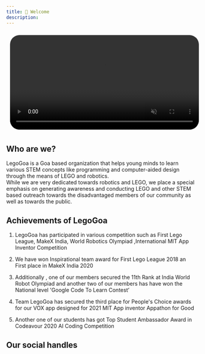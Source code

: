 ```yaml
---
title: 🙏 Welcome
description: 
---
```

<!-- ![alt text](/images/team_members/teams.mp4) -->
 <video style="padding: 10px;
            border-radius: 35px;
            width: 100% ;
            overflow: hidden;" autoplay muted>
            <source src="/images/team_members/team.mp4" type="video/mp4">
            Your browser does not support the video tag.
        </video>
        
## Who are we?

LegoGoa is a Goa based organization that helps young minds to learn various STEM concepts like programming and computer-aided design through the means of LEGO and robotics.
<br>
While we are very dedicated towards robotics and LEGO, we place a special emphasis on generating awareness and conducting LEGO and other STEM based outreach towards the disadvantaged members of our community as well as towards the public.

## Achievements of LegoGoa

1. LegoGoa has participated in various  competition such as First Lego League, MakeX India, World Robotics Olympiad ,International MIT App Inventor Competition

2. We have won Inspirational team award for First Lego League 2018 an First place in MakeX India 2020

3. Additionally , one of our members secured the 11th Rank at India World Robot Olympiad and another two of our members has have won the National level 'Google Code To Learn Contest’ 

4. Team LegoGoa has secured the third place for People's Choice awards for our VOX app designed for 2021 MIT App inventor Appathon for Good

5. Another one of our students has got Top Student Ambassador Award in Codeavour 2020 AI Coding Competition

## Our social handles
<div class="tagembed-container" style=" width:100%;height:100%;overflow: auto;"><div class="tagembed-socialwall" data-wall-id="81109" view-url="https://widget.tagembed.com/81109">  </div> <script src="//widget.tagembed.com/embed.min.js" type="text/javascript"></script></div>

## Blogs